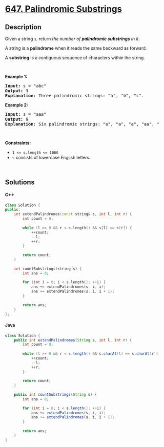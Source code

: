 # [647. Palindromic Substrings](https://leetcode.com/problems/palindromic-substrings)

## Description

<p>Given a string <code>s</code>, return <em>the number of <strong>palindromic substrings</strong> in it</em>.</p>

<p>A string is a <strong>palindrome</strong> when it reads the same backward as forward.</p>

<p>A <strong>substring</strong> is a contiguous sequence of characters within the string.</p>

<p>&nbsp;</p>
<p><strong class="example">Example 1:</strong></p>

<pre>
<strong>Input:</strong> s = &quot;abc&quot;
<strong>Output:</strong> 3
<strong>Explanation:</strong> Three palindromic strings: &quot;a&quot;, &quot;b&quot;, &quot;c&quot;.
</pre>

<p><strong class="example">Example 2:</strong></p>

<pre>
<strong>Input:</strong> s = &quot;aaa&quot;
<strong>Output:</strong> 6
<strong>Explanation:</strong> Six palindromic strings: &quot;a&quot;, &quot;a&quot;, &quot;a&quot;, &quot;aa&quot;, &quot;aa&quot;, &quot;aaa&quot;.
</pre>

<p>&nbsp;</p>
<p><strong>Constraints:</strong></p>

<ul>
    <li><code>1 &lt;= s.length &lt;= 1000</code></li>
    <li><code>s</code> consists of lowercase English letters.</li>
</ul>
<p>&nbsp;</p>

## Solutions

<!-- tabs:start -->

#### C++

```cpp
class Solution {
public:
    int extendPalindromes(const string& s, int l, int r) {
        int count = 0;
        
        while (l >= 0 && r < s.length() && s[l] == s[r]) {
            ++count;
            --l;
            ++r;
        }
        
        return count;
    }
    
    int countSubstrings(string s) {
        int ans = 0;
        
        for (int i = 0; i < s.length(); ++i) {
            ans += extendPalindromes(s, i, i);
            ans += extendPalindromes(s, i, i + 1);
        }
        
        return ans;
    }
};
```

#### Java

```java
class Solution {
    public int extendPalindromes(String s, int l, int r) {
        int count = 0;
        
        while (l >= 0 && r < s.length() && s.charAt(l) == s.charAt(r)) {
            ++count;
            --l;
            ++r;
        }
        
        return count;
    }
    
    public int countSubstrings(String s) {
        int ans = 0;
        
        for (int i = 0; i < s.length(); ++i) {
            ans += extendPalindromes(s, i, i);
            ans += extendPalindromes(s, i, i + 1);
        }
        
        return ans;
    }
}
```

<!-- tabs:end -->